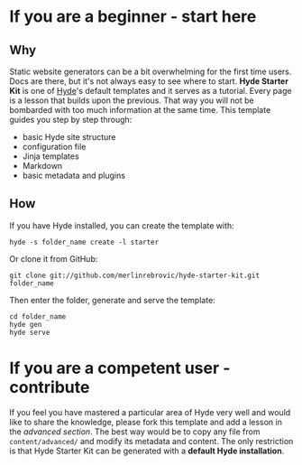 If you are a beginner - start here
==================================

Why
---

Static website generators can be a bit overwhelming for the first time users.
Docs are there, but it's not always easy to see where to start. **Hyde Starter
Kit** is one of [Hyde]'s default templates and it serves as a tutorial. Every
page is a lesson that builds upon the previous. That way you will not be
bombarded with too much information at the same time. This template guides you
step by step through:

  * basic Hyde site structure
  * configuration file
  * Jinja templates
  * Markdown
  * basic metadata and plugins

How
---

If you have Hyde installed, you can create the template with:

    hyde -s folder_name create -l starter

Or clone it from GitHub:

    git clone git://github.com/merlinrebrovic/hyde-starter-kit.git folder_name

Then enter the folder, generate and serve the template:

    cd folder_name
    hyde gen
    hyde serve


If you are a competent user - contribute
========================================

If you feel you have mastered a particular area of Hyde very well and would
like to share the knowledge, please fork this template and add a lesson in the
*advanced section*. The best way would be to copy any file from
`content/advanced/` and modify its metadata and content. The only restriction
is that Hyde Starter Kit can be generated with a **default Hyde installation**.

[Hyde]: https://github.com/hyde/hyde

